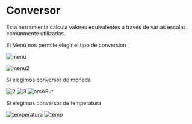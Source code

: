 # Conversor
Esta herramienta calcula valores equivalentes a través de varias escalas comúnmente utilizadas.

El Menú nos permite elegir el tipo de conversion

![menu](https://user-images.githubusercontent.com/87406590/230785156-81699447-015c-4c4b-b0b2-9b206618963d.png)

![menu2](https://user-images.githubusercontent.com/87406590/230785159-27963066-df9a-4b72-8e59-625def5ca9dd.png)

Si elegimos conversor de moneda 

![2](https://user-images.githubusercontent.com/87406590/230785185-690d13e8-169e-4f3c-b644-462afbeb54ff.png)
![3](https://user-images.githubusercontent.com/87406590/230785191-7507a4d3-37bf-40c1-99a2-2a10045a7132.png)
![arsAEur](https://user-images.githubusercontent.com/87406590/230785279-88235781-0c04-4184-a674-786392dede85.png)

Si elegimos conversor de temperatura

![temperatura](https://user-images.githubusercontent.com/87406590/230785290-b0301075-55c7-45a3-8919-f2c94c31f2e3.png)
![temp](https://user-images.githubusercontent.com/87406590/230785300-9d00c9fa-d4d0-45de-adc7-971258740fc4.png)
